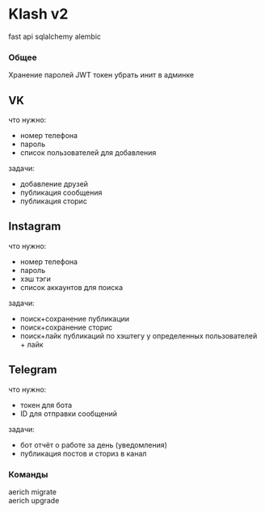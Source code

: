 # Klash v2


fast api sqlalchemy alembic



### Общее 
Хранение паролей
JWT токен
убрать инит в админке


## VK

что нужно:
* номер телефона
* пароль 
* список пользователей для добавления

задачи:
* добавление друзей
* публикация сообщения
* публикация сторис


## Instagram

что нужно:
* номер телефона
* пароль
* хэш тэги
* список аккаунтов для поиска

задачи:
* поиск+сохранение публикации
* поиск+сохранение сторис
* поиск+лайк публикаций по хэштегу у определенных пользователей + лайк



## Telegram

что нужно:
* токен для бота
* ID для отправки сообщений

задачи:
* бот отчёт о работе за день (уведомления)
* публикация постов и сториз в канал


### Команды
aerich migrate    
aerich upgrade 